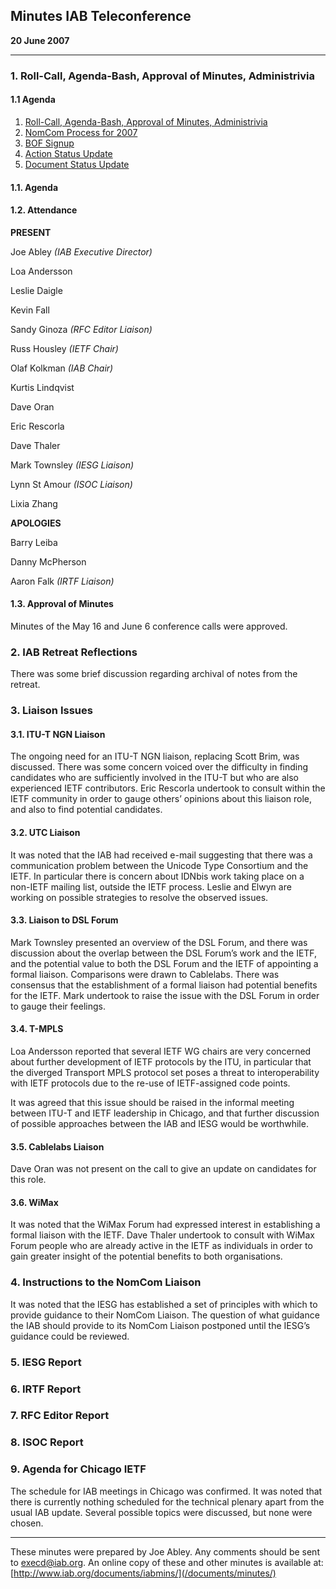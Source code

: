 
Minutes 
IAB Teleconference
---------------------------


**20 June 2007**




---


### 1. Roll-Call, Agenda-Bash, Approval of Minutes, Administrivia


#### 1.1 Agenda


1. [Roll-Call, Agenda-Bash, Approval of Minutes, Administrivia](#1)
2. [NomCom Process for 2007](#2)
3. [BOF Signup](#3)
4. [Action Status Update](#4)
5. [Document Status Update](#5)


#### 1.1. Agenda


#### 1.2. Attendance


**PRESENT**  

Joe Abley *(IAB Executive Director)*  

Loa Andersson  

Leslie Daigle  

Kevin Fall  

Sandy Ginoza *(RFC Editor Liaison)*  

Russ Housley *(IETF Chair)*  

Olaf Kolkman *(IAB Chair)*  

Kurtis Lindqvist  

Dave Oran  

Eric Rescorla  

Dave Thaler  

Mark Townsley *(IESG Liaison)*  

Lynn St Amour *(ISOC Liaison)*  

Lixia Zhang



**APOLOGIES**  

Barry Leiba  

Danny McPherson  

Aaron Falk *(IRTF Liaison)*


#### 1.3. Approval of Minutes


Minutes of the May 16 and June 6 conference calls were approved.


### 2. IAB Retreat Reflections


There was some brief discussion regarding archival of notes from the retreat.


### 3. Liaison Issues


#### 3.1. ITU-T NGN Liaison


The ongoing need for an ITU-T NGN liaison, replacing Scott Brim, was discussed. There was some concern voiced over the difficulty in finding candidates who are sufficiently involved in the ITU-T but who are also experienced IETF contributors. Eric Rescorla undertook to consult within the IETF community in order to gauge others’ opinions about this liaison role, and also to find potential candidates.


#### 3.2. UTC Liaison


It was noted that the IAB had received e-mail suggesting that there was a communication problem between the Unicode Type Consortium and the IETF. In particular there is concern about IDNbis work taking place on a non-IETF mailing list, outside the IETF process. Leslie and Elwyn are working on possible strategies to resolve the observed issues.


#### 3.3. Liaison to DSL Forum


Mark Townsley presented an overview of the DSL Forum, and there was discussion about the overlap between the DSL Forum’s work and the IETF, and the potential value to both the DSL Forum and the IETF of appointing a formal liaison. Comparisons were drawn to Cablelabs. There was consensus that the establishment of a formal liaison had potential benefits for the IETF. Mark undertook to raise the issue with the DSL Forum in order to gauge their feelings.


#### 3.4. T-MPLS


Loa Andersson reported that several IETF WG chairs are very concerned about further development of IETF protocols by the ITU, in particular that the diverged Transport MPLS protocol set poses a threat to interoperability with IETF protocols due to the re-use of IETF-assigned code points.


It was agreed that this issue should be raised in the informal meeting between ITU-T and IETF leadership in Chicago, and that further discussion of possible approaches between the IAB and IESG would be worthwhile.


#### 3.5. Cablelabs Liaison


Dave Oran was not present on the call to give an update on candidates for this role.


#### 3.6. WiMax


It was noted that the WiMax Forum had expressed interest in establishing a formal liaison with the IETF. Dave Thaler undertook to consult with WiMax Forum people who are already active in the IETF as individuals in order to gain greater insight of the potential benefits to both organisations.


### 4. Instructions to the NomCom Liaison


It was noted that the IESG has established a set of principles with which to provide guidance to their NomCom Liaison. The question of what guidance the IAB should provide to its NomCom Liaison postponed until the IESG’s guidance could be reviewed.


### 5. IESG Report


### 6. IRTF Report


### 7. RFC Editor Report


### 8. ISOC Report


### 9. Agenda for Chicago IETF


The schedule for IAB meetings in Chicago was confirmed. It was noted that there is currently nothing scheduled for the technical plenary apart from the usual IAB update. Several possible topics were discussed, but none were chosen.




---


These minutes were prepared by Joe Abley. Any comments should be sent to [execd@iab.org](mailto:execd@iab.org). An online copy of these and other minutes is available at: [http://www.iab.org/documents/iabmins/](/documents/minutes/)


